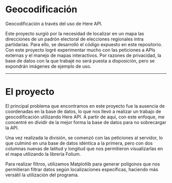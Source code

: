 
# Geocodificación

Geocodificación a través del uso de Here API.

Este proyecto surgió por la necesidad de localizar en un mapa las direcciones de un padrón electoral de elecciones regionales intra partidarias.
Para ello, se desarrolló el código expuesto en este repositorio. Con este proyecto logré experimentar mucho con las peticiones a APIs externas y el manejo de mapas interactivos.
Por razones de privacidad, la base de datos con la que trabajé no será puesta a disposición, pero se expondrán imágenes de ejemplo de uso.


---

# El proyecto

El principal problema que encontramos en este proyecto fue la ausencia de coordenadas en la base de datos, lo que nos llevó a realizar un trabajo de geocodificación utilizando Here API. A partir de aquí, con este enfoque, me concentré en dividir de la mejor forma la base de datos para no sobrecargar la API.

Una vez realizada la división, se comenzó con las peticiones al servidor, lo que culminó en una base de datos idéntica a la primera, pero con dos columnas nuevas de latitud y longitud que nos permitieron visualizarlas en el mapa utilizando la librería Folium.

Para realizar filtros, utilizamos Matplotlib para generar polígonos que nos permitieran filtrar datos según localizaciones específicas, haciendo más versátil la utilización del programa.

